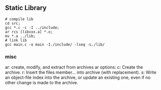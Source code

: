 ## Static Library 
```Shell
# compile lib
cd src;
gcc *.c -c -I ../include;
ar rcs [libxxx.a] *.o;
mv *.a ../lib;
# link lib
gcc main.c -o main -I./include/ -lseq -L./lib/
```

### misc
ar: create, modify, and extract from archives
ar options:
    c: Create the archive.
    r: Insert the files member... into archive (with replacement).
    s: Write an object-file index into the archive, 
       or update an existing one, 
       even if no other change is made to the archive.

